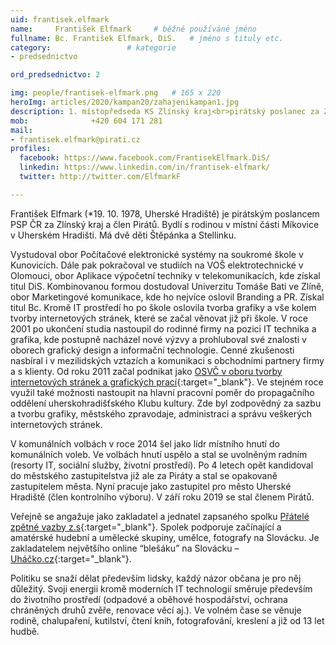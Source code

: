 ```yaml
---
uid: frantisek.elfmark
name:     František Elfmark  	# běžně používáné jméno
fullname: Bc. František Elfmark, DiS.  	# jméno s tituly etc.
category:                 # kategorie
- predsednictvo

ord_predsednictvo: 2

img: people/frantisek-elfmark.png   # 165 x 220
heroImg: articles/2020/kampan20/zahajenikampan1.jpg
description: 1. místopředseda KS Zlínský kraj<br>pirátský poslanec za Zlínský kraj<br>Uherské Hradiště # kratký popis, max 160 znaků
mob:			  +420 604 171 281
mail:
- frantisek.elfmark@pirati.cz
profiles:
  facebook: https://www.facebook.com/FrantisekElfmark.DiS/
  linkedin: https://www.linkedin.com/in/frantisek-elfmark/
  twitter: http://twitter.com/ElfmarkF

---
```


František Elfmark (*19. 10. 1978, Uherské Hradiště) je pirátským poslancem PSP ČR za Zlínský kraj a člen Pirátů. Bydlí s rodinou v místní části Míkovice v Uherském Hradišti. Má dvě děti Štěpánka a Stellinku.

Vystudoval obor Počítačové elektronické systémy na soukromé škole v Kunovicích. Dále pak pokračoval ve studiích na VOŠ elektrotechnické v Olomouci, obor Aplikace výpočetní techniky v telekomunikacích, kde získal titul DiS. Kombinovanou formou dostudoval Univerzitu Tomáše Bati ve Zlíně, obor Marketingové komunikace, kde ho nejvíce oslovil Branding a PR. Získal titul Bc.
Kromě IT prostředí ho po škole oslovila tvorba grafiky a vše kolem tvorby internetových stránek, které se začal věnovat již při škole. V roce 2001 po ukončení studia nastoupil do rodinné firmy na pozici IT technika a grafika, kde postupně nacházel nové výzvy a prohluboval své znalosti v oborech grafický design a informační technologie. Cenné zkušenosti nasbíral i v mezilidských vztazích a komunikaci s obchodními partnery firmy a s klienty. Od roku 2011 začal podnikat jako [OSVČ v oboru tvorby internetových stránek a grafických prací](https://www.elfmarkag.cz/){:target="_blank"}. Ve stejném roce využil také možnosti nastoupit na hlavní pracovní poměr do propagačního oddělení uherskohradišťského Klubu kultury. Zde byl zodpovědný za sazbu a tvorbu grafiky, městského zpravodaje, administraci a správu veškerých internetových stránek.

V komunálních volbách v roce 2014 šel jako lídr místního hnutí do komunálních voleb. Ve volbách hnutí uspělo a stal se uvolněným radním (resorty IT, sociální služby, životní prostředí). Po 4 letech opět kandidoval do městského zastupitelstva již ale za Piráty a stal se opakovaně zastupitelem města. Nyní pracuje jako zastupitel pro město Uherské Hradiště (člen kontrolního výboru). V září roku 2019 se stal členem Pirátů.

Veřejně se angažuje jako zakladatel a jednatel zapsaného spolku [Přátelé zpětné vazby z.s](http://www.klubpzv.cz/){:target="_blank"}. Spolek podporuje začínající a amatérské hudební a umělecké skupiny, umělce, fotografy na Slovácku. Je zakladatelem největšího online “blešáku” na Slovácku – [Uháčko.cz](https://www.uhacko.cz){:target="_blank"}.

Politiku se snaží dělat především lidsky, každý názor občana je pro něj důležitý. Svoji energii kromě moderních IT technologií směruje především do životního prostředí (odpadové a oběhové hospodářství, ochrana chráněných druhů zvěře, renovace věcí aj.). Ve volném čase se věnuje rodině, chalupaření, kutilství, čtení knih, fotografování, kreslení a již od 13 let hudbě.
